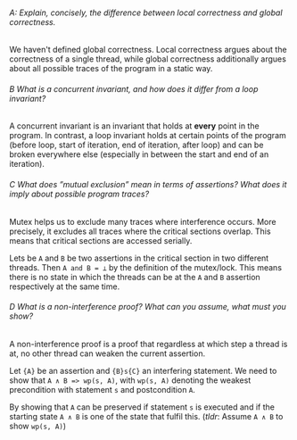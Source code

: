 ###### A: Explain, concisely, the difference between local correctness and global correctness.

We haven't defined global correctness. Local correctness argues about the correctness of a single thread, while global correctness additionally argues about all possible traces of the program in a static way.

###### B What is a concurrent invariant, and how does it differ from a loop invariant?

A concurrent invariant is an invariant that holds at **every** point in the program. In contrast, a loop invariant holds at certain points of the program (before loop, start of iteration, end of iteration, after loop) and can be broken everywhere else (especially in between the start and end of an iteration).

###### C What does ”mutual exclusion” mean in terms of assertions? What does it imply about possible program traces?

Mutex helps us to exclude many traces where interference occurs.
More precisely, it excludes all traces where the critical sections overlap. This means that critical sections are accessed serially.

Lets be `A` and `B` be two assertions in the critical section in two different threads. Then `A and B = ⊥` by the definition of the mutex/lock.
This means there is no state in which the threads can be at the `A` and `B` assertion respectively at the same time.

###### D What is a non-interference proof? What can you assume, what must you show?

A non-interference proof is a proof that regardless at which step a thread is at, no other thread can weaken the current assertion.

Let `{A}` be an assertion and `{B}s{C}` an interfering statement.
We need to show that `A ∧ B => wp(s, A)`, with `wp(s, A)` denoting the weakest precondition with statement `s` and postcondition `A`.

By showing that `A` can be preserved if statement `s` is executed and if the starting state `A ∧ B` is one of the state that fulfil this. (*tldr*: Assume `A ∧ B` to show `wp(s, A)`)